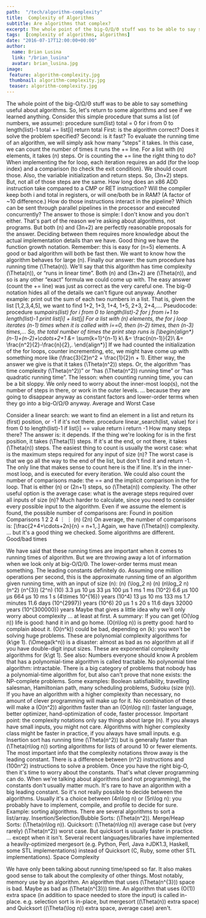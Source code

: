 ```yaml
---
path:  "/tech/algorithm-complexity"
title:  Complexity of Algorithms
subtitle: Are algorithms that complex?
excerpt: The whole point of the big-O/Ω/Θ stuff was to be able to say something useful about algorithms.
tags:  [complexity of algorithms, algorithms]
date: "2016-07-17T12:00:00+00:00"
author:
  name: Brian Lusina
  link: "/brian_lusina"
  avatar: brian_lusina.jpg
image:
 feature: algorithm-complexity.jpg
 thumbnail: algorithm-complexity.jpg
 teaser: algorithm-complexity.jpg
---
```


The whole point of the big-O/Ω/Θ stuff was to be able to say something useful about algorithms.
So, let's return to some algorithms and see if we learned anything.
Consider this simple procedure that sums a list (of numbers, we assume):
procedure sum(list)
total = 0
for i from 0 to length(list)-1
total += list[i]
return total
First: is the algorithm correct? Does it solve the problem specified?
Second: is it fast?
To evaluate the running time of an algorithm, we will simply ask how many “steps” it takes.
In this case, we can count the number of times it runs the += line.
For a list with \(n\) elements, it takes \(n\) steps.
Or is counting the += line the right thing to do?
When implementing the for loop, each iteration requires an add (for the loop index) and a comparison (to check the exit condition). We should count those.
Also, the variable initialization and return steps.
So, \(3n+2\) steps.
But, not all of those steps are the same.
How long does an x86 ADD instruction take compared to a CMP or RET instruction?
Will the compiler keep both i and total in registers, or will one/both be in RAM? (A factor of ~10 difference.)
How do those instructions interact in the pipeline? Which can be sent through parallel pipelines in the processor and executed concurrently?
The answer to those is simple: I don't know and you don't either.
That's part of the reason we're asking about algorithms, not programs.
But both \(n\) and \(3n+2\) are perfectly reasonable proposals for the answer.
Deciding between them requires more knowledge about the actual implementation details than we have.
Good thing we have the function growth notation.
Remember: this is easy for \(n=5\) elements. A good or bad algorithm will both be fast then.
We want to know how the algorithm behaves for large \(n\).
Finally our answer: the sum procedure has running time \(\Theta(n)\).
We'll say that this algorithm has time complexity \(\Theta(n)\), or “runs in linear time”.
Both \(n\) and \(3n+2\) are \(\Theta(n)\), and so is any other “exact” formula we could come up with.
The easy answer (count the += line) was just as correct as the very careful one.
The big-Θ notation hides all of the details we can't figure out anyway.
Another example: print out the sum of each two numbers in a list.
That is, given the list [1,2,3,4,5], we want to find 1+2, 1+3, 1+4, 1+5, 2+3, 2+4,….
Pseudocode:
procedure sum*pairs(list)
for i from 0 to length(list)-2
for j from i+1 to length(list)-1
print list[i] + list[j]
For a list with \(n\) elements, the for j loop iterates \(n-1\) times when it is called with i==0, then \(n-2\) times, then \(n-3\) times,…
So, the total number of times the print step runs is \[\begin{align\*} (n-1)+(n-2)+\cdots+2+1 &= \sum*{k=1}^{n-1} k\\ &= \frac{n(n-1)}{2}\\ &= \frac{n^2}{2}-\frac{n}{2}\,. \end{align\*}\]
If we had counted the initialization of the for loops, counter incrementing, etc, we might have come up with something more like \(\frac{3}{2}n^2 + \frac{1}{2}n + 1\).
Either way, the answer we give is that it takes \(\Theta(n^2)\) steps.
Or, the algorithm “has time complexity \(\Theta(n^2)\)” or “has \(\Theta(n^2)\) running time” or “has quadratic running time”.
The lesson: when counting running time, you can be a bit sloppy.
We only need to worry about the inner-most loop(s), not the number of steps in there, or work in the outer levels.
… because they are going to disappear anyway as constant factors and lower-order terms when they go into a big-O/Ω/Θ anyway.
Average and Worst Case

Consider a linear search: we want to find an element in a list and return its (first) position, or -1 if it's not there.
procedure linear_search(list, value)
for i from 0 to length(list)-1
if list[i] == value
return i
return -1
How many steps there?
The answer is: it depends.
If the thing we're looking for is in the first position, it takes \(\Theta(1)\) steps.
If it's at the end, or not there, it takes \(\Theta(n)\) steps.
The easiest thing to count is usually the worst case: what is the maximum steps required for any input of size \(n\)?
The worst case is that we go all the way to the end of the list, but don't find it and return -1.
The only line that makes sense to count here is the if line. It's in the inner-most loop, and is executed for every iteration.
We could also count the number of comparisons made: the == and the implicit comparison in the for loop.
That is either \(n\) or \(2n+1\) steps, so \(\Theta(n)\) complexity.
The other useful option is the average case: what is the average steps required over all inputs of size \(n\)?
Much harder to calculate, since you need to consider every possible input to the algorithm.
Even if we assume the element is found, the possible number of comparisons are:
Found in position Comparisons
1 2
2 4
⋮ ⋮
\(n\) \(2n\)
On average, the number of comparisons is: \[\frac{2+4+\cdots+2n}{n} = n+1\,.\]
Again, we have \(\Theta(n)\) complexity.
… but it's a good thing we checked. Some algorithms are different.
Good/bad times

We have said that these running times are important when it comes to running times of algorithm.
But we are throwing away a lot of information when we look only at big-O/Ω/Θ.
The lower-order terms must mean something.
The leading constants definitely do.
Assuming one million operations per second, this is the approximate running time of an algorithm given running time, with an input of size \(n\):
\(n\) \(\log_2 n\) \(n\) \(n\log_2 n\) \(n^2\) \(n^{3}\) \(2^n\)
\(10\) 3.3 μs 10 μs 33 μs 100 μs 1 ms 1 ms
\(10^2\) 6.6 μs 100 μs 664 μs 10 ms 1 s \(4\times 10^{16}\) years
\(10^4\) 13 μs 10 ms 133 ms 1.7 minutes 11.6 days \(10^{2997}\) years
\(10^6\) 20 μs 1 s 20 s 11.6 days 32000 years \(10^{300000}\) years
Maybe that gives a little idea why we'll only worry about complexity
… at least at first.
A summary:
If you can get \(O(\log n)\) life is good: hand it in and go home.
\(O(n\log n)\) is pretty good: hard to complain about it.
\(O(n^k)\) could be bad, depending on \(k\): you won't be solving huge problems. These are polynomial complexity algorithms for \(k\ge 1\).
\(\Omega(k^n)\) is a disaster: almost as bad as no algorithm at all if you have double-digit input sizes. These are exponential complexity algorithms for \(k\gt 1\).
See also: Numbers everyone should know
A problem that has a polynomial-time algorithm is called tractable.
No polynomial time algorithm: intractable.
There is a big category of problems that nobody has a polynomial-time algorithm for, but also can't prove that none exists: the NP-complete problems.
Some examples: Boolean satisfiability, travelling salesman, Hamiltonian path, many scheduling problems, Sudoku (size \(n\)).
If you have an algorithm with a higher complexity than necessary, no amount of clever programming will make up for it.
No combination of these will make a \(O(n^2)\) algorithm faster than an \(O(n\log n)\): faster language, better optimizer, hand-optimization of code, faster processor.
Important point: the complexity notations only say things about large \(n\).
If you always have small inputs, you might not care.
Algorithms with higher complexity class might be faster in practice, if you always have small inputs.
e.g. Insertion sort has running time \(\Theta(n^2)\) but is generally faster than \(\Theta(n\log n)\) sorting algorithms for lists of around 10 or fewer elements.
The most important info that the complexity notations throw away is the leading constant.
There is a difference between \(n^2\) instructions and \(100n^2\) instructions to solve a problem.
Once you have the right big-O, then it's time to worry about the constants.
That's what clever programming can do.
When we're talking about algorithms (and not programming), the constants don't usually matter much.
It's rare to have an algorithm with a big leading constant.
So it's not really possible to decide between the algorithms.
Usually it's a choice between \(4n\log n\) or \(5n\log n\): you probably have to implement, compile, and profile to decide for sure.
Example: sorting algorithms. There are several algorithms to sort a list/array.
Insertion/Selection/Bubble Sorts: \(\Theta(n^2)\).
Merge/Heap Sorts: \(\Theta(n\log n)\).
Quicksort: \(\Theta(n\log n)\) average case but (very rarely) \(\Theta(n^2)\) worst case.
But quicksort is usually faster in practice.
… except when it isn't.
Several recent languages/libraries have implemented a heavily-optimized mergesort (e.g. Python, Perl, Java ≥JDK1.3, Haskell, some STL implementations) instead of Quicksort (C, Ruby, some other STL implementations).
Space Complexity

We have only been talking about running time/speed so far.
It also makes good sense to talk about the complexity of other things.
Most notably, memory use by an algorithm.
An algorithm that uses \(\Theta(n^{3})\) space is bad. Maybe as bad as \(\Theta(n^{3})\) time.
An algorithm that uses \(O(1)\) extra space (in addition to space needed to store the input) is called in-place.
e.g. selection sort is in-place, but mergesort (\(\Theta(n)\) extra space) and Quicksort (\(\Theta(\log n)\) extra space, average case) aren't.
